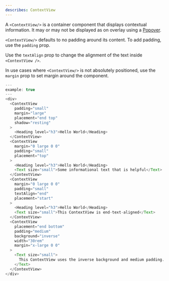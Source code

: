 ```yaml
---
describes: ContextView
---
```


A `<ContextView/>` is a container component that displays contextual information. It may or may not
be displayed as on overlay using a [Popover](#Popover).

`<ContextView/>` defaults to no padding around its content. To add padding, use the `padding` prop.

Use the `textAlign` prop to change the alignment of the text inside `<ContextView />`.

In use cases where `<ContextView/>` is not absolutely positioned, use the `margin` prop to set margin
around the component.

```js
---
example: true
---
<div>
  <ContextView
    padding="small"
    margin="large"
    placement="end top"
    shadow="resting"
  >
    <Heading level="h3">Hello World</Heading>
  </ContextView>
  <ContextView
    margin="0 large 0 0"
    padding="small"
    placement="top"
  >
    <Heading level="h3">Hello World</Heading>
    <Text size="small">Some informational text that is helpful</Text>
  </ContextView>
  <ContextView
    margin="0 large 0 0"
    padding="small"
    textAlign="end"
    placement="start"
  >
    <Heading level="h3">Hello World</Heading>
    <Text size="small">This ContextView is end-text-aligned</Text>
  </ContextView>
  <ContextView
    placement="end bottom"
    padding="medium"
    background="inverse"
    width="30rem"
    margin="x-large 0 0"
  >
    <Text size="small">
      This ContextView uses the inverse background and medium padding. Its size prop is set to small, which causes long strings like this to wrap. It also has top margin to separate it from the ContextViews above it.
    </Text>
  </ContextView>
</div>
```
